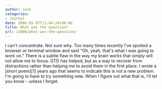 ```yaml
---
author: Jack
categories:
- Journal
date: 2006-05-07T11:44:24+00:00
title: What was the question?
url: /2006/what-was-the-question/
---
```


I can't concentrate. Not sure why. Too many times recently I've spotted a browser or terminal window and said "Oh, yeah, that's what I was going to work on." There is a subtle flaw in the way my brain works that simply will not allow me to focus. GTD has helped, but as a way to recover from distractions rather than helping me to avoid them in the first place. I wrote a \[short poem\]\[1\] years ago that seems to indicate this is not a new problem. I'm going to have to try something new. When I figure out what that is, I'll let you know &#8211; unless I forget. 

[1]: <http://jackbaty.com/2004/05/15/im-sorry/>